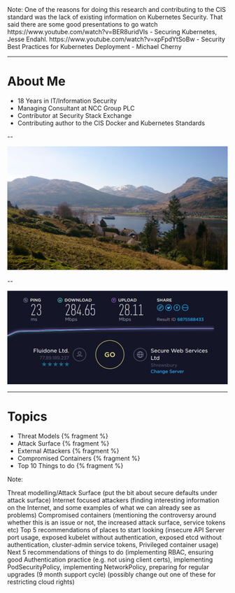 <section data-background-image="images/securitay-title.jpg" width="70%">
</section>
Note: One of the reasons for doing this research and contributing to the CIS standard was the lack of existing information on Kubernetes Security.  That said there are some good presentations to go watch https://www.youtube.com/watch?v=BER8uridVIs - Securing Kubernetes, Jesse Endahl. https://www.youtube.com/watch?v=xpFpdYtSoBw - Security Best Practices for Kubernetes Deployment - Michael Cherny

---

# About Me

 - 18 Years in IT/Information Security
 - Managing Consultant at NCC Group PLC
 - Contributor at Security Stack Exchange
 - Contributing author to the CIS Docker and Kubernetes Standards

--

<img src="/images/Loch_goil_hebridean_princess.jpg"/>

--

<img src="/images/lochgoilhead_internet_access.jpg"/>

---

# Topics

* Threat Models {% fragment %}
* Attack Surface {% fragment %}
* External Attackers {% fragment %}
* Compromised Containers {% fragment %}
* Top 10 Things to do {% fragment %}

Note:

Threat modelling/Attack Surface (put the bit about secure defaults under attack surface)
Internet focused attackers (finding interesting information on the Internet, and some examples of what we can already see as problems)
Compromised containers (mentioning the controversy around whether this is an issue or not, the increased attack surface, service tokens etc)
Top 5 recommendations of places to start looking (insecure API Server port usage, exposed kubelet without authentication, exposed etcd without authentication, cluster-admin service tokens, Privileged container usage)
Next 5 recommendations of things to do (implementing RBAC, ensuring good Authentication practice (e.g. not using client certs), implementing PodSecurityPolicy, implementing NetworkPolicy, preparing for regular upgrades (9 month support cycle) (possibly change out one of these for restricting cloud rights)
